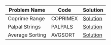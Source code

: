 |Problem Name|  Code|Solution|
|--|--|--|
| Coprime Range|  COPRIMEX|[Solution](./COPRIMEX/Codechef.java)|
| Palpal Strings |  PALPALS|[Solution](./PALPALS/Codechef.java)|
| Average Sorting |  AVGSORT|[Solution](./AVGSORT/Codechef.java)|
